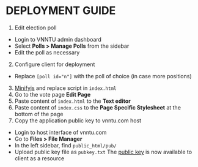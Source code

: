# DEPLOYMENT GUIDE

1. Edit election poll
  - Login to VNNTU admin dashboard
  - Select **Polls > Manage Polls** from the sidebar
  - Edit the poll as necessary
2. Configure client for deployment
  - Replace `[poll id="n"]` with the poll of choice (in case more positions)
3. [Minifyjs](https://jscompress.com/) and replace script in `index.html`
4. Go to the vote page **Edit Page**
5. Paste content of `index.html` to the **Text editor** 
6. Paste content of `index.css` to the **Page Specific Stylesheet** at the bottom of the page
7. Copy the application public key to vnntu.com host
  - Login to host interface of vnntu.com
  - Go to **Files > File Manager**
  - In the left sidebar, find `public_html/pub/`
  - Upload public key file as `pubkey.txt`
  The [public key](http://vnntu.com/pub/pubkey.txt) is now available to client as a resource
